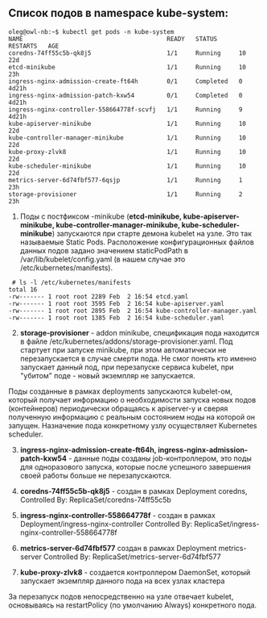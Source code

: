 ## Список подов в namespace kube-system:
```shell
oleg@owl-nb:~$ kubectl get pods -n kube-system
NAME                                        READY   STATUS      RESTARTS   AGE
coredns-74ff55c5b-qk8j5                     1/1     Running     10         22d
etcd-minikube                               1/1     Running     10         23h
ingress-nginx-admission-create-ft64h        0/1     Completed   0          4d21h
ingress-nginx-admission-patch-kxw54         0/1     Completed   0          4d21h
ingress-nginx-controller-558664778f-scvfj   1/1     Running     9          4d21h
kube-apiserver-minikube                     1/1     Running     10         22d
kube-controller-manager-minikube            1/1     Running     10         22d
kube-proxy-zlvk8                            1/1     Running     10         22d
kube-scheduler-minikube                     1/1     Running     10         22d
metrics-server-6d74fbf577-6qsjp             1/1     Running     1          23h
storage-provisioner                         1/1     Running     2          23h
```


 1.  Поды с постфиксом -minikube (**etcd-minikube, kube-apiserver-minikube, kube-controller-manager-minikube, kube-scheduler-minikube**) запускаются при старте демона kubelet на узле. Это так называемые Static Pods. Расположение конфигурационных файлов данных подов задано значением staticPodPath в /var/lib/kubelet/config.yaml (в нашем случае это /etc/kubernetes/manifests).
 ```shell
  # ls -l /etc/kubernetes/manifests
 total 16
 -rw------- 1 root root 2289 Feb  2 16:54 etcd.yaml
 -rw------- 1 root root 3595 Feb  2 16:54 kube-apiserver.yaml
 -rw------- 1 root root 2895 Feb  2 16:54 kube-controller-manager.yaml
 -rw------- 1 root root 1385 Feb  2 16:54 kube-scheduler.yaml
 ```

 2. **storage-provisioner** - addon minikube, спецификация пода находится в файле
 /etc/kubernetes/addons/storage-provisioner.yaml. Под стартует при запуске
 minikube, при этом автоматически не перезапускается в случае смерти пода.
 Не смог понять кто именно запускает данный под, при перезапуске сервиса kubelet, при "убитом" поде - новый экземпляр не запускается.


  Поды созданные в рамках deployments запускаются kubelet-ом, который получает информацию о необходимости запуска новых подов (контейнеров) периодически обращаясь к apiserver-у и сверяя полученную информацию с реальным состоянием  ноды на которой он запущен. Назначение пода конкретному узлу осуществляет Kubernetes scheduler.

 3. **ingress-nginx-admission-create-ft64h, ingress-nginx-admission-patch-kxw54** -
  данные поды созданы job-контроллером, это поды для одноразового запуска, которые после успешного завершения своей работы больше не перезапускаются.

 4. **coredns-74ff55c5b-qk8j5**  - создан в рамках Deployment coredns, Controlled By:  ReplicaSet/coredns-74ff55c5b
 5. **ingress-nginx-controller-558664778f** - создан в рамках  Deployment/ingress-nginx-controller  Controlled By:  ReplicaSet/ingress-nginx-controller-558664778f
 6. **metrics-server-6d74fbf577** создан в рамках Deployment metrics-server Controlled By:  ReplicaSet/metrics-server-6d74fbf577
 7. **kube-proxy-zlvk8** - создается контроллером DaemonSet, который запускает экземпляр данного пода на всех узлах кластера

За перезапуск подов непосредственно на узле отвечает kubelet, основываясь на restartPolicy (по умолчанию Always) конкретного пода.
